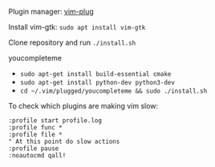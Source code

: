 Plugin manager: [vim-plug](https://github.com/junegunn/vim-plug)

Install vim-gtk: `sudo apt install vim-gtk`

Clone repository and run `./install.sh`

youcompleteme
- `sudo apt-get install build-essential cmake`
- `sudo apt-get install python-dev python3-dev`
- `cd ~/.vim/plugged/youcompleteme && sudo ./install.sh`

To check which plugins are making vim slow:

```
:profile start profile.log
:profile func *
:profile file *
" At this point do slow actions
:profile pause
:noautocmd qall!
```
